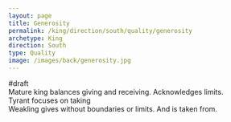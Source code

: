 ```yaml
---
layout: page
title: Generosity
permalink: /king/direction/south/quality/generosity
archetype: King
direction: South
type: Quality
image: /images/back/generosity.jpg
---
```

#draft   
Mature king balances giving and receiving. Acknowledges limits.   
Tyrant focuses on taking  
Weakling gives without boundaries or limits. And is taken from. 
